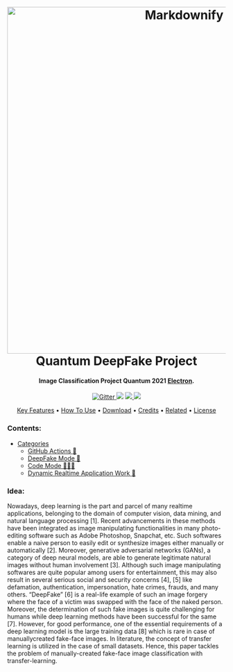 <h1 align="center">
  <br>
  <a href="http://www.amitmerchant.com/electron-markdownify"><img src="https://user-images.githubusercontent.com/50198601/115344283-73413700-a1ad-11eb-80bc-36e8f62da31e.jpg" alt="Markdownify" width="800"></a>
  <br>
  Quantum DeepFake Project
  <br>
</h1>

<h4 align="center">Image Classification Project Quantum 2021 <a href="http://electron.atom.io" target="_blank">Electron</a>.</h4>

<p align="center">
  <a href="https://badge.fury.io/js/electron-markdownify">
    <img src="https://badge.fury.io/js/electron-markdownify.svg"
         alt="Gitter">
  </a>
  <a href="https://gitter.im/amitmerchant1990/electron-markdownify"><img src="https://badges.gitter.im/amitmerchant1990/electron-markdownify.svg"></a>
  <a href="https://saythanks.io/to/amitmerchant1990">
      <img src="https://img.shields.io/badge/SayThanks.io-%E2%98%BC-1EAEDB.svg">
  </a>
  <a href="https://www.paypal.me/AmitMerchant">
    <img src="https://img.shields.io/badge/$-donate-ff69b4.svg?maxAge=2592000&amp;style=flat">
  </a>
</p>

<p align="center">
  <a href="#key-features">Key Features</a> •
  <a href="#how-to-use">How To Use</a> •
  <a href="#download">Download</a> •
  <a href="#credits">Credits</a> •
  <a href="#related">Related</a> •
  <a href="#license">License</a>
</p>


### Contents:
  - [Categories](#categories)
      - [GitHub Actions 🤖](#github-actions-)
      - [DeepFake Mode 🚀](#game-mode-)
      - [Code Mode 👨🏽‍💻](#code-mode-)
      - [Dynamic Realtime Application Work 💫](#dynamic-realtime-)
### Idea:
Nowadays, deep learning is the part and parcel of many realtime applications, belonging to the domain of computer vision,
data mining, and natural language processing [1]. Recent
advancements in these methods have been integrated as image
manipulating functionalities in many photo-editing software
such as Adobe Photoshop, Snapchat, etc. Such softwares
enable a naive person to easily edit or synthesize images either
manually or automatically [2]. Moreover, generative adversarial networks (GANs), a category of deep neural models,
are able to generate legitimate natural images without human
involvement [3]. Although such image manipulating softwares
are quite popular among users for entertainment, this may also
result in several serious social and security concerns [4], [5]
like defamation, authentication, impersonation, hate crimes,
frauds, and many others. “DeepFake” [6] is a real-life example
of such an image forgery where the face of a victim was
swapped with the face of the naked person. Moreover, the
determination of such fake images is quite challenging for
humans while deep learning methods have been successful
for the same [7]. However, for good performance, one of
the essential requirements of a deep learning model is the
large training data [8] which is rare in case of manuallycreated fake-face images. In literature, the concept of transfer
learning is utilized in the case of small datasets. Hence, this
paper tackles the problem of manually-created fake-face image
classification with transfer-learning.
